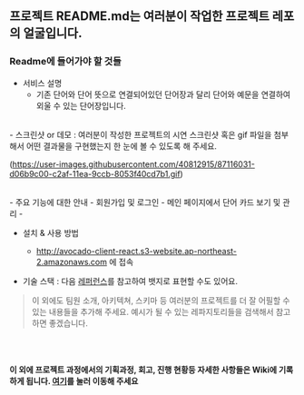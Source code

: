 ## 프로젝트 README.md는 여러분이 작업한 프로젝트 레포의 얼굴입니다.

### Readme에 들어가야 할 것들  

- 서비스 설명
  - 기존 단어와 단어 뜻으로 연결되어있던 단어장과 달리 단어와 예문을 연결하여 외울 수 있는 단어장입니다.
<br />
- 스크린샷 or 데모 : 여러분이 작성한 프로젝트의 시연 스크린샷 혹은 gif 파일을 첨부해서 어떤 결과물을 구현했는지 한 눈에 볼 수 있도록 해 주세요.

(https://user-images.githubusercontent.com/40812915/87116031-d06b9c00-c2af-11ea-9ccb-8053f40cd7b1.gif)

<br/>
- 주요 기능에 대한 안내
  - 회원가입 및 로그인
  - 메인 페이지에서 단어 카드 보기 및 관리
  - 
  
  
- 설치 & 사용 방법
  - http://avocado-client-react.s3-website.ap-northeast-2.amazonaws.com 에 접속
  
- 기술 스택 : 다음 [레퍼런스](https://velog.io/@loakick/Shield-IO-%EC%82%AC%EC%9A%A9%EB%B2%95-iojyndy4pi)를 참고하여 뱃지로 표현할 수도 있어요.

> 이 외에도 팀원 소개, 아키텍쳐, 스키마 등 여러분의 프로젝트를 더 잘 어필할 수 있는 내용들을 추가해 주세요. 
> 예시가 될 수 있는 레파지토리들을 검색해서 참고하면 좋겠습니다. 

<br/>
<br/>

**이 외에 프로젝트 과정에서의 기획과정, 회고, 진행 현황등 자세한 사항들은 Wiki에 기록하게 됩니다. [여기](https://github.com/codestates/project-test/wiki)를 눌러 이동해 주세요**
